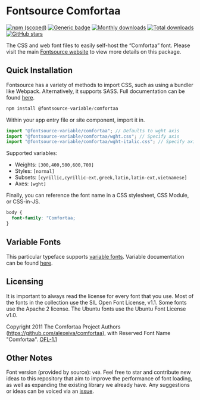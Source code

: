 # Fontsource Comfortaa

[![npm (scoped)](https://img.shields.io/npm/v/@fontsource/comfortaa?color=brightgreen)](https://www.npmjs.com/package/@fontsource/comfortaa) [![Generic badge](https://img.shields.io/badge/fontsource-passing-brightgreen)](https://github.com/fontsource/fontsource) [![Monthly downloads](https://badgen.net/npm/dm/@fontsource/comfortaa)](https://github.com/fontsource/fontsource) [![Total downloads](https://badgen.net/npm/dt/@fontsource/comfortaa)](https://github.com/fontsource/fontsource) [![GitHub stars](https://img.shields.io/github/stars/fontsource/fontsource.svg?style=social&label=Star)](https://github.com/fontsource/fontsource/stargazers)

The CSS and web font files to easily self-host the “Comfortaa” font. Please visit the main [Fontsource website](https://fontsource.org/fonts/comfortaa) to view more details on this package.

## Quick Installation

Fontsource has a variety of methods to import CSS, such as using a bundler like Webpack. Alternatively, it supports SASS. Full documentation can be found [here](https://fontsource.org/docs/introduction).

```javascript
npm install @fontsource-variable/comfortaa
```

Within your app entry file or site component, import it in.

```javascript
import "@fontsource-variable/comfortaa"; // Defaults to wght axis
import "@fontsource-variable/comfortaa/wght.css"; // Specify axis
import "@fontsource-variable/comfortaa/wght-italic.css"; // Specify axis and style

```

Supported variables:
- Weights: `[300,400,500,600,700]`
- Styles: `[normal]`
- Subsets: `[cyrillic,cyrillic-ext,greek,latin,latin-ext,vietnamese]`
- Axes: `[wght]`

Finally, you can reference the font name in a CSS stylesheet, CSS Module, or CSS-in-JS.

```css
body {
  font-family: "Comfortaa;
}
```

## Variable Fonts

This particular typeface supports [variable fonts](https://developer.mozilla.org/en-US/docs/Web/CSS/CSS_Fonts/Variable_Fonts_Guide).
Variable documentation can be found [here](https://fontsource.org/docs/variable-fonts).

## Licensing
It is important to always read the license for every font that you use.
Most of the fonts in the collection use the SIL Open Font License, v1.1. Some fonts use the Apache 2 license. The Ubuntu fonts use the Ubuntu Font License v1.0.

Copyright 2011 The Comfortaa Project Authors (https://github.com/alexeiva/comfortaa), with Reserved Font Name "Comfortaa".
[OFL-1.1](http://scripts.sil.org/OFL)

## Other Notes
Font version (provided by source): `v40`.
Feel free to star and contribute new ideas to this repository that aim to improve the performance of font loading, as well as expanding the existing library we already have. Any suggestions or ideas can be voiced via an [issue](https://github.com/fontsource/fontsource/issues).